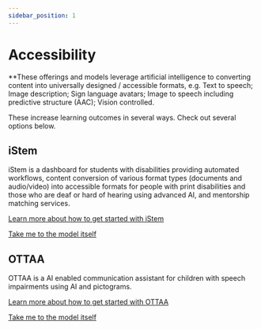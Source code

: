```yaml
---
sidebar_position: 1
---
```


# Accessibility

**These offerings and models leverage artificial intelligence to converting content into universally designed / accessible formats, e.g. Text to speech; Image description; Sign language avatars; Image to speech including predictive structure (AAC); Vision controlled.

These increase learning outcomes in several ways. Check out several options below.

## iStem 

iStem is a dashboard for students with disabilities providing automated workflows, content conversion of various format types (documents and audio/video) into accessible formats for people with print disabilities and those who are deaf or hard of hearing using advanced AI, and mentorship matching services. 

[Learn more about how to get started with iStem](../solutions/iStem.md#why-use-istem)

[Take me to the model itself](../solutions/iStem.md#technical-set-up)

## OTTAA

OTTAA is a AI enabled communication assistant for children with speech impairments using AI and pictograms.

[Learn more about how to get started with OTTAA](../solutions/OTTAA.md#why-use-ottaa)

[Take me to the model itself](../solutions/OTTAA.md#technical-set-up)

